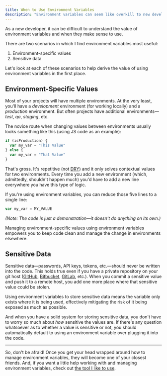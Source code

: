 ```yaml
---
title: When to Use Environment Variables
description: "Environment variables can seem like overkill to new developers, but there are two scenarios in which they are extremely beneficial to efficiency and security."
---
```


As a new developer, it can be difficult to understand the value of environment variables and when they make sense to use.

There are two scenarios in which I find environment variables most useful:

1. Environment-specific values
2. Sensitive data

Let's look at each of these scenarios to help derive the value of using environment variables in the first place.

## Environment-Specific Values

Most of your projects will have multiple environments. At the very least, you'll have a _development_ environment (for working locally) and a _production_ environment. But often projects have additional environments—_test_, _qa_, _staging_, etc.

The novice route when changing values between environments usually looks something like this (using JS code as an example):

```js
if (isProduction) {
  var my_var = "This Value"
} else {
  var my_var = "That Value"
}
```

That's gross. It's repetitive (not [DRY](https://en.wikipedia.org/wiki/Don%27t_repeat_yourself)) and it only solves contextual values for two environments. Every time you add a new environment (which, admittedly, shouldn't happen much) you'd have to add a new line everywhere you have this type of logic.

If you're using environment variables, you can reduce those five lines to a single line:

```js
var my_var = MY_VALUE
```

_(Note: The code is just a demonstration—it doesn't do anything on its own.)_

Managing environment-specific values using environment variables empowers you to keep code clean and manage the change in environments elsewhere.

## Sensitive Data

Sensitive data—passwords, API keys, tokens, etc.—should never be written into the code. This holds true even if you have a private repository on your git host ([GitHub](https://github.com/), [Bitbucket](https://bitbucket.org/), [GitLab](https://about.gitlab.com/), etc.). When you commit a sensitive value and push it to a remote host, you add one more place where that sensitive value could be stolen.

Using environment variables to store sensitive data means the variable only exists where it is being used, effectively mitigating the risk of it being exposed as much as possible.

And when you have a solid system for storing sensitive data, you don't have to worry so much about _how_ sensitive the values are. If there's any question whatsoever as to whether a value is sensitive or not, you should automatically default to using an environment variable over plugging it into the code.

---

So, don't be afraid! Once you get your head wrapped around how to manage environment variables, they will become one of your closest friends. And, if you want a little help working with and managing environment variables, check out [the tool I like to use](/favorite-tool-managing-project-specific-environment-variables.html).
